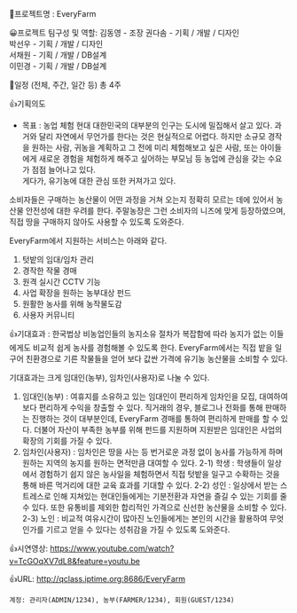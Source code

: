 📁프로젝트명 : EveryFarm

😀프로젝트 팀구성 및 역할: 
  김동영 - 조장
  권다솜 - 기획 / 개발 / 디자인     
  박선우 - 기획 / 개발 / 디자인     
  서채원 - 기획 / 개발 / DB설계    
  이민경 - 기획 / 개발 / DB설계
 
 📆일정 (전체, 주간, 일간 등)
    총 4주

👍기획의도
   - 목표 : 농업 체험 
   현대 대한민국의 대부분의 인구는 도시에 밀집해서 살고 있다. 
  과거와 달리 자연에서 무언가를 한다는 것은 현실적으로 어렵다. 
  하지만 소규모 경작을 원하는 사람, 귀농을 계획하고 그 전에 미리 체험해보고 싶은 사람, 
  또는 아이들에게 새로운 경험을 체험하게 해주고 싶어하는 부모님 등 농업에 관심을 갖는 수요가 점점 늘어나고 있다.  
  게다가, 유기농에 대한 관심 또한 커져가고 있다.  

  소비자들은 구매하는 농산물이 어떤 과정을 거쳐 오는지 정확히 모르는 데에 있어서 농산물 안전성에 대한 우려를 한다. 
  주말농장은 그런 소비자의 니즈에 맞게 등장하였으며, 직접 땅을 구매하지 않아도 사용할 수 있도록 도와준다. 

  EveryFarm에서 지원하는 서비스는 아래와 같다.
  1.	텃밭의 임대/임차 관리 
  2.	경작한 작물 경매
  3.	원격 실시간 CCTV 기능
  4.	사업 확장을 원하는 농부대상 펀드
  5.	원활한 농사를 위해 농작물도감
  6.	사용자 커뮤니티

👍기대효과 : 
  한국법상 비농업인들의 농지소유 절차가 복잡함에 따라 농지가 없는 이들에게도 비교적 쉽게 농사를 경험해볼 수 있도록 한다. 
  EveryFarm에서는 직접 밭을 일구어 친환경으로 기른 작물들을 얻어 보다 값싼 가격에 유기농 농산물을 소비할 수 있다.
  
  기대효과는 크게 임대인(농부), 임차인(사용자)로 나눌 수 있다.
  1.	임대인(농부)  : 여휴지를 소유하고 있는 임대인이 편리하게 임차인을 모집, 대여하여 보다 편리하게 수익을 창출할 수 있다. 
                     직거래의 경우, 블로그나 전화를 통해 판매하는 진행하는 것이 대부분인데, EveryFarm 경매를 통하여 편리하게 판매를 할 수 있다. 
                     더불어 자산이 부족한 농부를 위해 펀드를 지원하며 지원받은 임대인은 사업의 확장의 기회를 가질 수 있다. 
  2.	임차인(사용자) :  임차인은 땅을 사는 등 번거로운 과정 없이 농사를 가능하게 하며 원하는 지역의 농지를 원하는 면적만큼 대여할 수 있다.
  2-1) 학생 : 학생들이 일상에서 경험하기 쉽지 않은 농사일을 체험하면서 직접 텃밭을 일구고 수확하는 것을 통해 바른 먹거리에 대한 교육 효과를 
              기대할 수 있다.
  2-2) 성인 : 일상에서 받는 스트레스로 인해 지쳐있는 현대인들에게는 기분전환과 자연을 즐길 수 있는 기회를 줄 수 있다. 
              또한 유통비를 제외한 합리적인 가격으로 신선한 농산물을 소비할 수 있다. 
  2-3) 노인 : 비교적 여유시간이 많아진 노인들에게는 본인의 시간을 활용하여 무엇인가를 기르고 얻을 수 있다는 성취감을 가질 수 있도록 도와준다.
  
  👍시연영상:
    https://www.youtube.com/watch?v=TcGOqXV7dL8&feature=youtu.be
  
  👍URL: 
    http://qclass.iptime.org:8686/EveryFarm
    
    계정: 관리자(ADMIN/1234), 농부(FARMER/1234), 회원(GUEST/1234)
